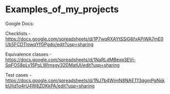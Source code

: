 # Examples_of_my_projects

Google Docs:  

Checklists - https://docs.google.com/spreadsheets/d/1P7wqRXAYtSSiG6fxAPiWA7mE0Ub5FCDTlowqYfGPgdo/edit?usp=sharing 

Equivalence classes - https://docs.google.com/spreadsheets/d/1NaRLdMBexq3EVi-SpFOS8pLy15PpLWImsgy32DMatUI/edit?usp=sharing 

Test cases - https://docs.google.com/spreadsheets/d/1NJ7b4WimN8NAETf3qgmPgNskbUIjd1o4rU4W8ZOKkPA/edit?usp=sharing

